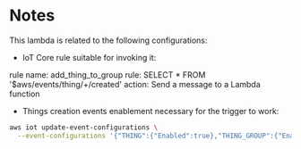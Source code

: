 # Notes

This lambda is related to the following configurations:

- IoT Core rule suitable for invoking it:

rule name: add_thing_to_group
rule: SELECT * FROM '$aws/events/thing/+/created'
action: Send a message to a Lambda function

- Things creation events enablement necessary for the trigger to work:

```bash
aws iot update-event-configurations \
  --event-configurations '{"THING":{"Enabled":true},"THING_GROUP":{"Enabled":true}}'
```